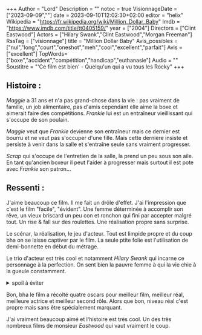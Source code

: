 +++
Author = "Lord"
Description = ""
notoc = true
VisionnageDate = ["2023-09-09",""]
date = 2023-09-10T12:02:30+02:00
editor = "helix"
Wikipedia = "https://fr.wikipedia.org/wiki/Million_Dollar_Baby"
Imdb = "https://www.imdb.com/title/tt0405159/"
year = ["2004"]
Directors = ["Clint Eastwood"]
Actors = ["Hilary Swank","Clint Eastwood","Morgan Freeman"]
RssTag = ["visionnage"]
title = "Million Dollar Baby"
Avis_possibles = ["nul","long","court","oneshot","meh","cool","excellent","parfait"]
Avis = ["excellent"] 
TopWords=["boxe","accident","compétition","handicap","euthanasie"]
Audio = ""
Soustitre = "'Ce film est bien' - Quelqu'un qui a vu tous les Rocky"
+++
## Histoire : 
*Maggie* a 31 ans et n'a pas grand-chose dans la vie : pas vraiment de famille, un job alimentaire, pas d'amis cependant elle aime la boxe et aimerait faire des compétitions.
*Frankie* lui est un entraîneur vieillissant qui s'occupe de son poulain.

*Maggie* veut que *Frankie* devienne son entraîneur mais ce dernier est bourru et ne veut pas s'occuper d'une fille.
Mais cette dernière insiste et persiste à venir dans la salle et s'entraîne seule sans vraiment progresser.

*Scrap* qui s'occupe de l'entretien de la salle, la prend un peu sous son aile.
En tant qu'ancien boxeur il peut l'aider à progresser mais surtout il est pote avec *Frankie* son patron…

## Ressenti :
J'aime beaucoup ce film.
Il me fait un drôle d'effet.
J'ai l'impression que c'est le film "facile", "évident".
Une femme déterminée à accomplir son rêve, un vieux briscard un peu con et ronchon qui fini par accepter malgré tout.
Un rise & fall sur des roulettes.
Une réalisation propre sans surprise.

Le scénar, la réalisation, le jeu d'acteur.
Tout est limpide propre et du coup bha on se laisse captiver par le film.
La seule ptite folie est l'utilisation de demi-bonnette en début du métrage.

Le trio d'acteur est très cool et notamment *Hilary Swank* qui incarne ce personnage à la perfection.
On sent bien la pauvre femme à qui la vie chie à la gueule constamment.

<details><summary>spoil à éviter</summary>

La fin est méchamment tragique et tire-larme.
Ça tranche d'ailleurs avec le reste du film qui sans être un feel-good montre une progression très positive des personnages.

*Clint Eastwood* s'ouvre plus en plus en grande partie grâce à *Morgan Freeman*.
*Hilary Swank* gagne en puissance et semble grimper de plus en plus haut et être inarrêtable.
Et là PAM.
La concurrente déloyale au possible assène au coup au mauvais moment et la pauvre s'éclate contre le tabouret qui avait été mis un poil trop tôt.

Et là du coup exit le film sur le sport, la détermination et compagnie.
Non aurevoir la poursuite du rêve et bonjour la gestion de la fin de vie.
Le ton s'aggrave beaucoup, l'ambiance devient lourde pile au moment où le film s'égayait.

Cette rupture est sympa à subir et évite une certaine monotonie.

</details>

Bon, bha le film a récolté quatre oscars pour meilleur film, meilleur réal, meilleure actrice et meilleur second rôle.
Alors que bon, niveau réal c'est propre mais sans être spécialement marquant.

J'ai vraiment beaucoup aimé et l'histoire est très cool.
Un des très nombreux films de monsieur *Eastwood* qui vaut vraiment le coup.
